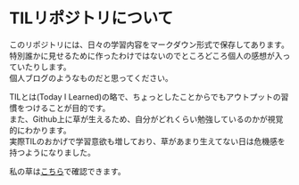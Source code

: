 # TILリポジトリについて

このリポジトリには、日々の学習内容をマークダウン形式で保存してあります。  
特別誰かに見せるために作ったわけではないのでところどころ個人の感想が入っていたりします。  
個人ブログのようなものだと思ってください。  

TILとは(Today I Learned)の略で、ちょっとしたことからでもアウトプットの習慣をつけることが目的です。  
また、Github上に草が生えるため、自分がどれくらい勉強しているのかが視覚的にわかります。  
実際TILのおかげで学習意欲も増しており、草があまり生えてない日は危機感を持つようになりました。  

私の草は[こちら](https://github.com/uno1142)で確認できます。
